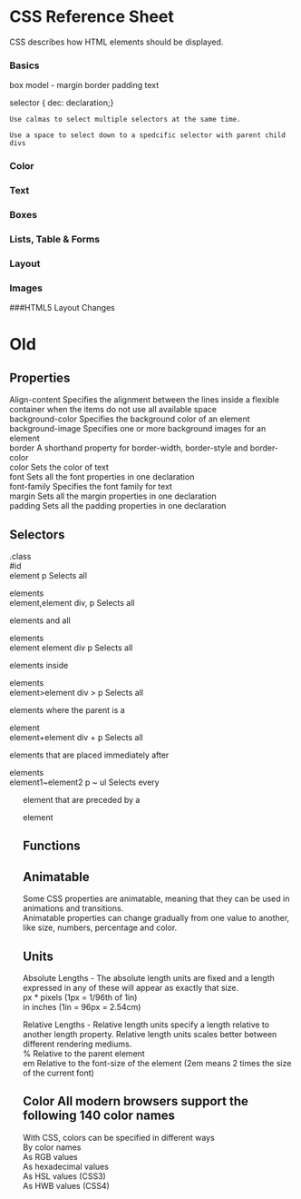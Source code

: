 # CSS Reference Sheet  
CSS describes how HTML elements should be displayed.  

### Basics  

box model - margin border padding text

selector { dec: declaration;}

    Use calmas to select multiple selectors at the same time.

    Use a space to select down to a spedcific selector with parent child divs

### Color  

### Text  

### Boxes  

### Lists, Table & Forms  

### Layout  

### Images  

###HTML5 Layout Changes  




# Old

## Properties
Align-content   	Specifies the alignment between the lines inside a flexible container when the items do not use all available space  
background-color	Specifies the background color of an element  
background-image	Specifies one or more background images for an element  
border          	A shorthand property for border-width, border-style and border-color  
color	            Sets the color of text  
font	            Sets all the font properties in one declaration  
font-family	      Specifies the font family for text  
margin	          Sets all the margin properties in one declaration  
padding         	Sets all the padding properties in one declaration  

## Selectors  
.class  
#id  
element	p	  Selects all <p> elements  
element,element	div, p	Selects all <div> elements and all <p> elements  
element element	div p	Selects all <p> elements inside <div> elements  
element>element	div > p	Selects all <p> elements where the parent is a <div> element  
element+element	div + p	Selects all <p> elements that are placed immediately after <div> elements  
element1~element2	p ~ ul	Selects every <ul> element that are preceded by a <p> element  

## Functions  

## Animatable  
Some CSS properties are animatable, meaning that they can be used in animations and transitions.  
Animatable properties can change gradually from one value to another, like size, numbers, percentage and color.  

## Units
Absolute Lengths - The absolute length units are fixed and a length expressed in any of these will appear as exactly that size.  
px *	pixels (1px = 1/96th of 1in)  
in	inches (1in = 96px = 2.54cm)  

Relative Lengths - Relative length units specify a length relative to another length property. Relative length units scales better between different rendering mediums.  
%	Relative to the parent element  
em	Relative to the font-size of the element (2em means 2 times the size of the current font)  
  
## Color  All modern browsers support the following 140 color names  
With CSS, colors can be specified in different ways  
By color names  
As RGB values  
As hexadecimal values  
As HSL values (CSS3)  
As HWB values (CSS4)  
